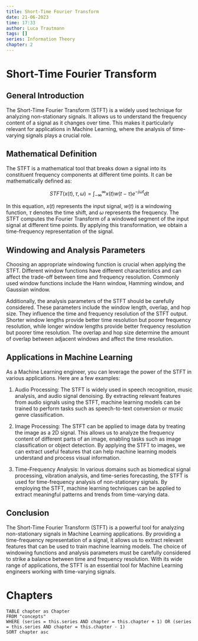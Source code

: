 ```yaml
---
title: Short-Time Fourier Transform
date: 21-06-2023
time: 17:33
author: Luca Trautmann
tags: []
series: Information Theory
chapter: 2
---
```


# Short-Time Fourier Transform
## General Introduction

The Short-Time Fourier Transform (STFT) is a widely used technique for analyzing non-stationary signals. It allows us to understand the frequency content of a signal as it changes over time. This makes it particularly relevant for applications in Machine Learning, where the analysis of time-varying signals plays a crucial role.

## Mathematical Definition

The STFT is a mathematical tool that breaks down a signal into its constituent frequency components at different time points. It can be mathematically defined as:

$$ STFT(x(t), \tau, \omega) = \int_{-\infty}^{\infty} x(t)w(t-\tau)e^{-j\omega t}dt $$

In this equation, $x(t)$ represents the input signal, $w(t)$ is a windowing function, $\tau$ denotes the time shift, and $\omega$ represents the frequency. The STFT computes the Fourier Transform of a windowed segment of the input signal at different time points. By applying this transformation, we obtain a time-frequency representation of the signal.

## Windowing and Analysis Parameters
Choosing an appropriate windowing function is crucial when applying the STFT. Different window functions have different characteristics and can affect the trade-off between time and frequency resolution. Commonly used window functions include the Hann window, Hamming window, and Gaussian window.

Additionally, the analysis parameters of the STFT should be carefully considered. These parameters include the window length, overlap, and hop size. They influence the time and frequency resolution of the STFT output. Shorter window lengths provide better time resolution but poorer frequency resolution, while longer window lengths provide better frequency resolution but poorer time resolution. The overlap and hop size determine the amount of overlap between adjacent windows and affect the time resolution.

## Applications in Machine Learning
As a Machine Learning engineer, you can leverage the power of the STFT in various applications. Here are a few examples:

1. Audio Processing: The STFT is widely used in speech recognition, music analysis, and audio signal denoising. By extracting relevant features from audio signals using the STFT, machine learning models can be trained to perform tasks such as speech-to-text conversion or music genre classification.
    
2. Image Processing: The STFT can be applied to image data by treating the image as a 2D signal. This allows us to analyze the frequency content of different parts of an image, enabling tasks such as image classification or object detection. By applying the STFT to images, we can extract useful features that can help machine learning models understand and process visual information.
    
3. Time-Frequency Analysis: In various domains such as biomedical signal processing, vibration analysis, and time-series forecasting, the STFT is used for time-frequency analysis of non-stationary signals. By employing the STFT, machine learning techniques can be applied to extract meaningful patterns and trends from time-varying data.
    

## Conclusion
The Short-Time Fourier Transform (STFT) is a powerful tool for analyzing non-stationary signals in Machine Learning applications. By providing a time-frequency representation of a signal, it allows us to extract relevant features that can be used to train machine learning models. The choice of windowing functions and analysis parameters must be carefully considered to strike a balance between time and frequency resolution. With its wide range of applications, the STFT is an essential tool for Machine Learning engineers working with time-varying signals.


# Chapters
```dataview
TABLE chapter as Chapter
FROM "concepts"
WHERE (series = this.series AND chapter = this.chapter + 1) OR (series = this.series AND chapter = this.chapter - 1)
SORT chapter asc
```